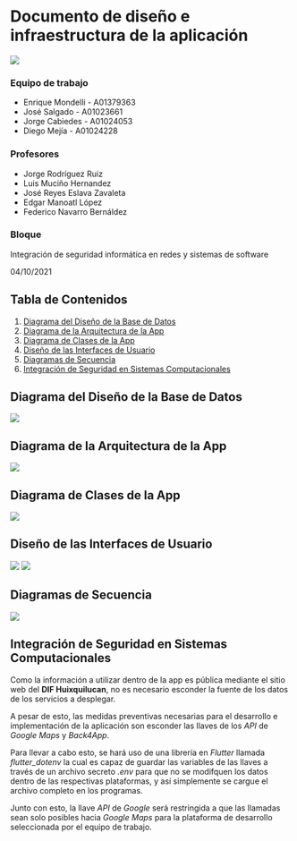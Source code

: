# Documento de diseño e infraestructura de la aplicación

![](https://i.imgur.com/gzkJPmi.png)

### Equipo de trabajo 

- Enrique Mondelli - A01379363
- José Salgado - A01023661
- Jorge Cabiedes - A01024053
- Diego Mejía - A01024228

### Profesores
- Jorge Rodríguez Ruiz
- Luis Muciño Hernandez
- José Reyes Eslava Zavaleta
- Edgar Manoatl López
- Federico Navarro Bernáldez

### Bloque 
Integración de seguridad informática en redes y sistemas de software

04/10/2021

## Tabla de Contenidos

1. [Diagrama del Diseño de la Base de Datos](#diagrama-del-diseño-de-la-base-de-datos)
2. [Diagrama de la Arquitectura de la App](#diagrama-de-la-arquitectura-de-la-app)
3. [Diagrama de Clases de la App](#diagrama-de-clases-de-la-app)
4. [Diseño de las Interfaces de Usuario](#diseño-de-las-interfaces-de-usuario)
5. [Diagramas de Secuencia](#diagramas-de-secuencia)
6. [Integración de Seguridad en Sistemas Computacionales](#integración-de-seguridad-en-sistemas-computacionales)

## Diagrama del Diseño de la Base de Datos
![](https://i.imgur.com/x6Vxuhc.png)

## Diagrama de la Arquitectura de la App
![](https://i.imgur.com/qCRsr4e.png)

## Diagrama de Clases de la App
![](https://i.imgur.com/rQc0tMz.png)

## Diseño de las Interfaces de Usuario
![](https://i.imgur.com/ayM54UJ.png)
![](https://i.imgur.com/E7v8vm8.png)

## Diagramas de Secuencia
![](https://i.imgur.com/AcW7hNE.png)

## Integración de Seguridad en Sistemas Computacionales
Como la información a utilizar dentro de la app es pública mediante el sitio web del **DIF Huixquilucan**, no es necesario esconder la fuente de los datos de los servicios a desplegar.

A pesar de esto, las medidas preventivas necesarias para el desarrollo e implementación de la aplicación son esconder las llaves de los *API* de *Google Maps* y *Back4App*.

Para llevar a cabo esto, se hará uso de una librería en *Flutter* llamada *flutter_dotenv* la cual es capaz de guardar las variables de las llaves a través de un archivo secreto *.env* para que no se modifquen los datos dentro de las respectivas plataformas, y así simplemente se cargue el archivo completo en los programas.

Junto con esto, la llave *API* de *Google* será restringida a que las llamadas sean solo posibles hacia *Google Maps* para la plataforma de desarrollo seleccionada por el equipo de trabajo.
